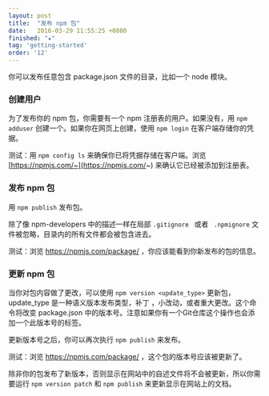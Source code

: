 ```yaml
---
layout: post
title:  "发布 npm 包"
date:   2016-03-29 11:55:25 +0800
finished: "★"
tag: 'getting-started'
order: '12'
---
```

你可以发布任意包含 package.json 文件的目录，比如一个 node 模块。

### 创建用户

为了发布你的 npm 包，你需要有一个 npm 注册表的用户。如果没有，用 `npm adduser` 创建一个。如果你在网页上创建，使用 `npm login` 在客户端存储你的凭据。

测试：用 `npm config ls` 来确保你已将凭据存储在客户端。浏览 [https://npmjs.com/~](https://npmjs.com/~) 来确认它已经被添加到注册表。

### 发布 npm 包

用 `npm publish` 发布包。

除了像 npm-developers 中的描述一样在局部 `.gitignore ` 或者 ` .npmignore` 文件被忽略，目录内的所有文件都会被包含进去。

测试：浏览 [https://npmjs.com/package/<package>](https://npmjs.com/package/<package>) ，你应该能看到你新发布的包的信息。

### 更新 npm 包

当你对包内容做了更改，可以使用 `npm version <update_type>` 更新包， update_type 是一种语义版本发布类型，补丁 ，小改动，或者重大更改。这个命令将改变 package.json 中的版本号。注意如果你有一个Git仓库这个操作也会添加一个此版本号的标签。

更新版本号之后，你可以再次执行 `npm publish` 来发布。

测试：浏览 [https://npmjs.com/package/<package>](https://npmjs.com/package/<package>) ，这个包的版本号应该被更新了。

除非你的包发布了新版本，否则显示在网站中的自述文件将不会被更新，所以你需要运行 `npm version patch` 和 `npm publish` 来更新显示在网站上的文档。
